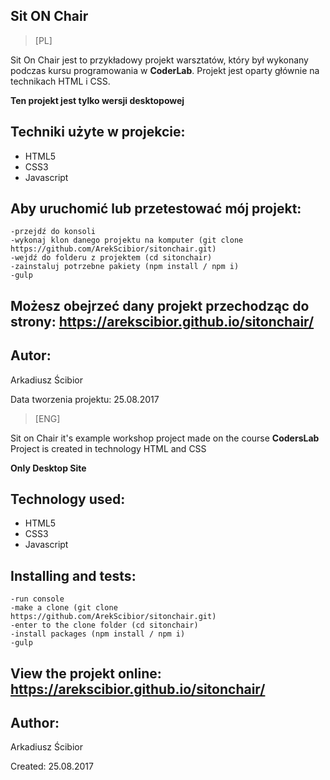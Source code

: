 ## Sit ON Chair

> [PL]

Sit On Chair jest to przykładowy projekt warsztatów, który był wykonany podczas kursu programowania w **CoderLab**.
Projekt jest oparty głównie na technikach HTML i CSS.

**Ten projekt jest tylko wersji desktopowej**



## Techniki użyte w projekcie:
- HTML5
- CSS3
- Javascript

## Aby uruchomić lub przetestować mój projekt:

```
-przejdź do konsoli
-wykonaj klon danego projektu na komputer (git clone https://github.com/ArekScibior/sitonchair.git)
-wejdź do folderu z projektem (cd sitonchair)
-zainstaluj potrzebne pakiety (npm install / npm i)
-gulp
```

## Możesz obejrzeć dany projekt przechodząc do strony: https://arekscibior.github.io/sitonchair/


## Autor:
Arkadiusz Ścibior

Data tworzenia projektu: 25.08.2017





> [ENG]

Sit on Chair it's example workshop project made on the course **CodersLab**
Project is created in technology HTML and CSS

**Only Desktop Site**

## Technology used:
- HTML5
- CSS3
- Javascript

## Installing and tests:

```
-run console
-make a clone (git clone https://github.com/ArekScibior/sitonchair.git)
-enter to the clone folder (cd sitonchair)
-install packages (npm install / npm i)
-gulp
```


## View the projekt online: https://arekscibior.github.io/sitonchair/


## Author:
Arkadiusz Ścibior

Created: 25.08.2017

